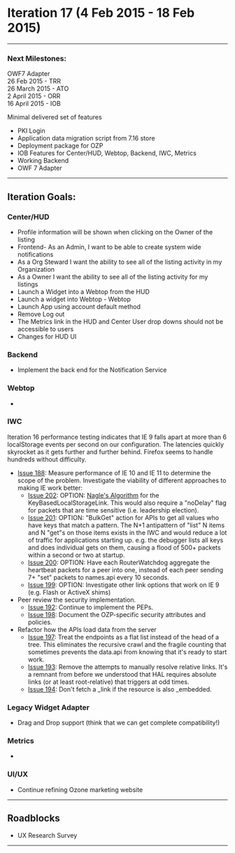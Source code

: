 # Iteration 17 (4 Feb 2015 - 18 Feb 2015)

***

### Next Milestones:
OWF7 Adapter
<br>26 Feb 2015 - TRR
<br>26 March 2015 - ATO
<br>2 April 2015 - ORR
<br>16 April 2015 - IOB

Minimal delivered set of features
* PKI Login
* Application data migration script from 7.16 store
* Deployment package for OZP
* IOB Features for Center/HUD, Webtop, Backend, IWC, Metrics
* Working Backend
* OWF 7 Adapter


***

## Iteration Goals:
### Center/HUD
* Profile information will be shown when clicking on the Owner of the listing
* Frontend- As an Admin, I want to be able to create system wide notifications
* As a Org Steward I want the ability to see all of the listing activity in my Organization
* As a Owner I want the ability to see all of the listing activity for my listings
* Launch a Widget into a Webtop from the HUD
* Launch a widget into Webtop - Webtop
* Launch App using account default method
* Remove Log out
* The Metrics link in the HUD and Center User drop downs should not be accessible to users
* Changes for HUD UI 

### Backend
* Implement the back end for the Notification Service

### Webtop
*  

### IWC
Iteration 16 performance testing indicates that IE 9 falls apart at more than 6 localStorage events per second on our configuration.  The latencies quickly skyrocket as it gets further and further behind.  Firefox seems to handle hundreds without difficulty.  
* [Issue 188](https://github.com/ozone-development/ozp-iwc/issues/188): Measure performance of IE 10 and IE 11 to determine the scope of the problem. Investigate the viability of different approaches to making IE work better:
  * [Issue 202](https://github.com/ozone-development/ozp-iwc/issues/202): OPTION: [Nagle's Algorithm](http://en.wikipedia.org/wiki/Nagle's_algorithm) for the KeyBasedLocalStorageLink.  This would also require a "noDelay" flag for packets that are time sensitive (i.e. leadership election).
  * [Issue 201](https://github.com/ozone-development/ozp-iwc/issues/201): OPTION: "BulkGet" action for APIs to get all values who have keys that match a pattern.  The N+1 antipattern of "list" N items and N "get"s on those items exists in the IWC and would reduce a lot of traffic for applications starting up.  e.g. the debugger lists all keys and does individual gets on them, causing a flood of 500+ packets within a second or two at startup.
  * [Issue 200](https://github.com/ozone-development/ozp-iwc/issues/200): OPTION: Have each RouterWatchdog aggregate the heartbeat packets for a peer into one, instead of each peer sending 7+ "set" packets to names.api every 10 seconds.
  * [Issue 199](https://github.com/ozone-development/ozp-iwc/issues/199): OPTION: Investigate other link options that work on IE 9 (e.g. Flash or ActiveX shims)
* Peer review the security implementation.
  * [Issue 192](https://github.com/ozone-development/ozp-iwc/issues/192): Continue to implement the PEPs.
  * [Issue 198](https://github.com/ozone-development/ozp-iwc/issues/198): Document the OZP-specific security attributes and policies.
* Refactor how the APIs load data from the server
  * [Issue 197](https://github.com/ozone-development/ozp-iwc/issues/197): Treat the endpoints as a flat list instead of the head of a tree.  This eliminates the recursive crawl and the fragile counting that sometimes prevents the data.api from knowing that it's ready to start work.
  * [Issue 193](https://github.com/ozone-development/ozp-iwc/issues/193): Remove the attempts to manually resolve relative links.  It's a remnant from before we understood that HAL requires absolute links (or at least root-relative) that triggers at odd times.
  * [Issue 194](https://github.com/ozone-development/ozp-iwc/issues/194): Don't fetch a _link if the resource is also _embedded.


### Legacy Widget Adapter
* Drag and Drop support (think that we can get complete compatibility!)


### Metrics
* 


### UI/UX
* Continue refining Ozone marketing website

***

## Roadblocks
* UX Research Survey


***
